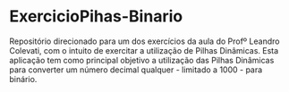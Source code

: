 # ExercicioPihas-Binario
Repositório direcionado para um dos exercícios da aula do Profº Leandro Colevati, com o intuito de exercitar a utilização de Pilhas Dinâmicas. Esta aplicação tem como principal objetivo a utilização das Pilhas Dinâmicas para converter um número decimal qualquer - limitado a 1000 - para binário.

